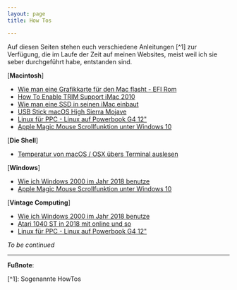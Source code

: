 ```yaml
---
layout: page
title: How Tos

---
```

Auf diesen Seiten stehen euch verschiedene Anleitungen \[^1\] zur Verfügung, die im Laufe der Zeit auf meinen Websites, meist weil ich sie seber durchgeführt habe, entstanden sind.

\[**Macintosh**\]

* [Wie man eine Grafikkarte für den Mac flasht - EFI Rom](https://apfelhammer.de/2019/02/06/Flash-GPU-MacPro/)
* [How To Enable TRIM Support iMac 2010](https://apfelhammer.de/2018/12/22/how-to-enable-trim/)
* [Wie man eine SSD in seinen iMac einbaut](https://apfelhammer.de/2018/12/22/Time-to-upgrade-the-iMac/)
* [USB Stick macOS High Sierra Mojave](https://apfelhammer.de/2018/11/17/usb-stick-mojave/)
* [Linux für PPC - Linux auf Powerbook G4 12"](https://apfelhammer.de/2017/12/01/linux-fur-ppc-linux-auf-powerbook-g4-12/)
* [Apple Magic Mouse Scrollfunktion unter Windows 10](https://apfelhammer.de/2019/02/21/Windows-10-Magic.Mouse/)

\[**Die Shell**\]

* [Temperatur von macOS / OSX übers Terminal auslesen](https://apfelhammer.de/2018/12/18/iStats-Temperatur-macOS/)

\[**Windows**\]

* [Wie ich Windows 2000 im Jahr 2018 benutze](https://apfelhammer.de/2018/12/03/Install-Win2k-2018/)
* [Apple Magic Mouse Scrollfunktion unter Windows 10](https://apfelhammer.de/2019/02/21/Windows-10-Magic.Mouse/)

\[**Vintage Computing**\]

* [Wie ich Windows 2000 im Jahr 2018 benutze](https://apfelhammer.de/2018/12/03/Install-Win2k-2018/)
* [Atari 1040 ST in 2018 mit online und so](https://apfelhammer.de/2018/05/05/Atari-ST-in-2018-mit-Online/)
* [Linux für PPC - Linux auf Powerbook G4 12"](https://apfelhammer.de/2017/12/01/linux-fur-ppc-linux-auf-powerbook-g4-12/)

_To be continued_

***

**Fußnote**:

\[^1\]: Sogenannte HowTos